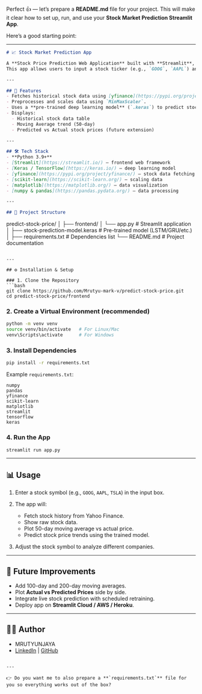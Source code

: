Perfect 👍 — let’s prepare a **README.md** file for your project. This will make it clear how to set up, run, and use your **Stock Market Prediction Streamlit App**.

Here’s a good starting point:

---

```markdown
# 📈 Stock Market Prediction App

A **Stock Price Prediction Web Application** built with **Streamlit**, **Keras (TensorFlow)**, and **Yahoo Finance API**.  
This app allows users to input a stock ticker (e.g., `GOOG`, `AAPL`) and visualize stock data along with machine learning–based predictions.

---

## 🚀 Features
- Fetches historical stock data using [yfinance](https://pypi.org/project/yfinance/).
- Preprocesses and scales data using `MinMaxScaler`.
- Uses a **pre-trained deep learning model** (`.keras`) to predict stock closing prices.
- Displays:
  - Historical stock data table
  - Moving Average trend (50-day)
  - Predicted vs Actual stock prices (future extension)

---

## 🛠️ Tech Stack
- **Python 3.9+**
- [Streamlit](https://streamlit.io/) – frontend web framework
- [Keras / TensorFlow](https://keras.io/) – deep learning model
- [yfinance](https://pypi.org/project/yfinance/) – stock data fetching
- [scikit-learn](https://scikit-learn.org/) – scaling data
- [matplotlib](https://matplotlib.org/) – data visualization
- [numpy & pandas](https://pandas.pydata.org/) – data processing

---

## 📂 Project Structure

```

predict-stock-price/
│
├── frontend/
│   └── app.py                # Streamlit application
│
├── stock-prediction-model.keras   # Pre-trained model (LSTM/GRU/etc.)
│
├── requirements.txt          # Dependencies list
└── README.md                 # Project documentation

````

---

## ⚙️ Installation & Setup

### 1. Clone the Repository
```bash
git clone https://github.com/Mrutyu-mark-v/predict-stock-price.git
cd predict-stock-price/frontend
````

### 2. Create a Virtual Environment (recommended)

```bash
python -m venv venv
source venv/bin/activate   # For Linux/Mac
venv\Scripts\activate      # For Windows
```

### 3. Install Dependencies

```bash
pip install -r requirements.txt
```

Example `requirements.txt`:

```
numpy
pandas
yfinance
scikit-learn
matplotlib
streamlit
tensorflow
keras
```

### 4. Run the App

```bash
streamlit run app.py
```

---

## 📊 Usage

1. Enter a stock symbol (e.g., `GOOG`, `AAPL`, `TSLA`) in the input box.
2. The app will:

   * Fetch stock history from Yahoo Finance.
   * Show raw stock data.
   * Plot 50-day moving average vs actual price.
   * Predict stock price trends using the trained model.
3. Adjust the stock symbol to analyze different companies.

---


## 📌 Future Improvements

* Add 100-day and 200-day moving averages.
* Plot **Actual vs Predicted Prices** side by side.
* Integrate live stock prediction with scheduled retraining.
* Deploy app on **Streamlit Cloud / AWS / Heroku**.

---

## 🧑‍💻 Author

* MRUTYUNJAYA
* [LinkedIn](https://linkedin.com/in/mrutyunjaya-bagha-63254b30b) | [GitHub](https://github.com/Mrutyu-mark-v)

```

---

👉 Do you want me to also prepare a **`requirements.txt`** file for you so everything works out of the box?
```
